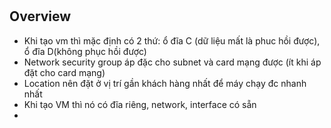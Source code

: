 # 

## Overview

- Khi tạo vm thì mặc định có 2 thứ: ổ đĩa C (dữ liệu mất là phuc hồi được), ổ đĩa D(không phục hồi được)
- Network security group áp đặc cho subnet và card mạng được (ít khi áp đặt cho card mạng)
- Location nên đặt ở vị trí gần khách hàng nhất để máy chạy đc nhanh nhất
- Khi tạo VM thì nó có đĩa riêng, network, interface có sẵn
- 

## 
